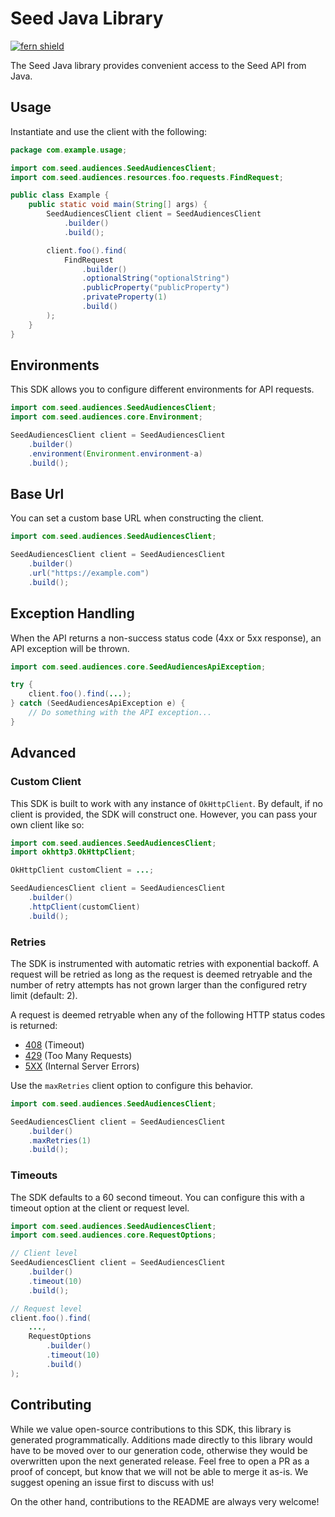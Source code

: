 # Seed Java Library

[![fern shield](https://img.shields.io/badge/%F0%9F%8C%BF-Built%20with%20Fern-brightgreen)](https://buildwithfern.com?utm_source=github&utm_medium=github&utm_campaign=readme&utm_source=Seed%2FJava)

The Seed Java library provides convenient access to the Seed API from Java.

## Usage

Instantiate and use the client with the following:

```java
package com.example.usage;

import com.seed.audiences.SeedAudiencesClient;
import com.seed.audiences.resources.foo.requests.FindRequest;

public class Example {
    public static void main(String[] args) {
        SeedAudiencesClient client = SeedAudiencesClient
            .builder()
            .build();

        client.foo().find(
            FindRequest
                .builder()
                .optionalString("optionalString")
                .publicProperty("publicProperty")
                .privateProperty(1)
                .build()
        );
    }
}
```

## Environments

This SDK allows you to configure different environments for API requests.

```java
import com.seed.audiences.SeedAudiencesClient;
import com.seed.audiences.core.Environment;

SeedAudiencesClient client = SeedAudiencesClient
    .builder()
    .environment(Environment.environment-a)
    .build();
```

## Base Url

You can set a custom base URL when constructing the client.

```java
import com.seed.audiences.SeedAudiencesClient;

SeedAudiencesClient client = SeedAudiencesClient
    .builder()
    .url("https://example.com")
    .build();
```

## Exception Handling

When the API returns a non-success status code (4xx or 5xx response), an API exception will be thrown.

```java
import com.seed.audiences.core.SeedAudiencesApiException;

try {
    client.foo().find(...);
} catch (SeedAudiencesApiException e) {
    // Do something with the API exception...
}
```

## Advanced

### Custom Client

This SDK is built to work with any instance of `OkHttpClient`. By default, if no client is provided, the SDK will construct one. 
However, you can pass your own client like so:

```java
import com.seed.audiences.SeedAudiencesClient;
import okhttp3.OkHttpClient;

OkHttpClient customClient = ...;

SeedAudiencesClient client = SeedAudiencesClient
    .builder()
    .httpClient(customClient)
    .build();
```

### Retries

The SDK is instrumented with automatic retries with exponential backoff. A request will be retried as long
as the request is deemed retryable and the number of retry attempts has not grown larger than the configured
retry limit (default: 2).

A request is deemed retryable when any of the following HTTP status codes is returned:

- [408](https://developer.mozilla.org/en-US/docs/Web/HTTP/Status/408) (Timeout)
- [429](https://developer.mozilla.org/en-US/docs/Web/HTTP/Status/429) (Too Many Requests)
- [5XX](https://developer.mozilla.org/en-US/docs/Web/HTTP/Status/500) (Internal Server Errors)

Use the `maxRetries` client option to configure this behavior.

```java
import com.seed.audiences.SeedAudiencesClient;

SeedAudiencesClient client = SeedAudiencesClient
    .builder()
    .maxRetries(1)
    .build();
```

### Timeouts

The SDK defaults to a 60 second timeout. You can configure this with a timeout option at the client or request level.

```java
import com.seed.audiences.SeedAudiencesClient;
import com.seed.audiences.core.RequestOptions;

// Client level
SeedAudiencesClient client = SeedAudiencesClient
    .builder()
    .timeout(10)
    .build();

// Request level
client.foo().find(
    ...,
    RequestOptions
        .builder()
        .timeout(10)
        .build()
);
```

## Contributing

While we value open-source contributions to this SDK, this library is generated programmatically.
Additions made directly to this library would have to be moved over to our generation code,
otherwise they would be overwritten upon the next generated release. Feel free to open a PR as
a proof of concept, but know that we will not be able to merge it as-is. We suggest opening
an issue first to discuss with us!

On the other hand, contributions to the README are always very welcome!